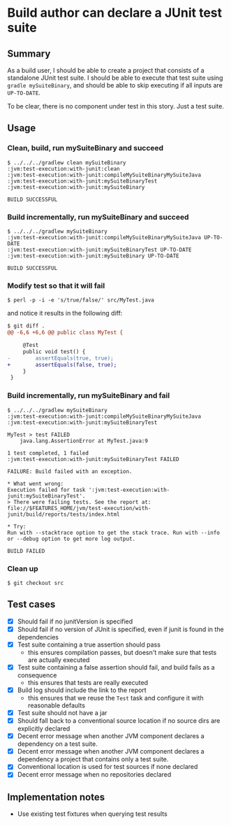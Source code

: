 # Build author can declare a JUnit test suite

## Summary

As a build user, I should be able to create a project that consists of a standalone JUnit test suite. I should be able to execute that test suite using `gradle mySuiteBinary`, and should be able to skip executing if all inputs are `UP-TO-DATE`.

To be clear, there is no component under test in this story. Just a test suite.

## Usage

### Clean, build, run mySuiteBinary and succeed

    $ ../../../gradlew clean mySuiteBinary
    :jvm:test-execution:with-junit:clean
    :jvm:test-execution:with-junit:compileMySuiteBinaryMySuiteJava
    :jvm:test-execution:with-junit:mySuiteBinaryTest
    :jvm:test-execution:with-junit:mySuiteBinary

    BUILD SUCCESSFUL


### Build incrementally, run mySuiteBinary and succeed

    $ ../../../gradlew mySuiteBinary
    :jvm:test-execution:with-junit:compileMySuiteBinaryMySuiteJava UP-TO-DATE
    :jvm:test-execution:with-junit:mySuiteBinaryTest UP-TO-DATE
    :jvm:test-execution:with-junit:mySuiteBinary UP-TO-DATE

    BUILD SUCCESSFUL


### Modify test so that it will fail

    $ perl -p -i -e 's/true/false/' src/MyTest.java

and notice it results in the following diff:

```diff
$ git diff .
@@ -6,6 +6,6 @@ public class MyTest {

     @Test
     public void test() {
-        assertEquals(true, true);
+        assertEquals(false, true);
     }
 }
```

### Build incrementally, run mySuiteBinary and fail

    $ ../../../gradlew mySuiteBinary
    :jvm:test-execution:with-junit:compileMySuiteBinaryMySuiteJava
    :jvm:test-execution:with-junit:mySuiteBinaryTest

    MyTest > test FAILED
        java.lang.AssertionError at MyTest.java:9

    1 test completed, 1 failed
    :jvm:test-execution:with-junit:mySuiteBinaryTest FAILED

    FAILURE: Build failed with an exception.

    * What went wrong:
    Execution failed for task ':jvm:test-execution:with-junit:mySuiteBinaryTest'.
    > There were failing tests. See the report at: file://$FEATURES_HOME/jvm/test-execution/with-junit/build/reports/tests/index.html

    * Try:
    Run with --stacktrace option to get the stack trace. Run with --info or --debug option to get more log output.

    BUILD FAILED


### Clean up

    $ git checkout src

## Test cases

 - [x] Should fail if no junitVersion is specified
 - [x] Should fail if no version of JUnit is specified, even if junit is found in the dependencies
 - [x] Test suite containing a true assertion should pass
   - this ensures compilation passes, but doesn't make sure that tests are actually executed
 - [x] Test suite containing a false assertion should fail, and build fails as a consequence
   - this ensures that tests are really executed
 - [x] Build log should include the link to the report
   - this ensures that we reuse the `Test` task and configure it with reasonable defaults
 - [x] Test suite should not have a jar
 - [x] Should fall back to a conventional source location if no source dirs are explicitly declared
 - [x] Decent error message when another JVM component declares a dependency on a test suite.
 - [x] Decent error message when another JVM component declares a dependency a project that contains only a test suite.
 - [x] Conventional location is used for test sources if none declared
 - [x] Decent error message when no repositories declared

## Implementation notes

 - Use existing test fixtures when querying test results
